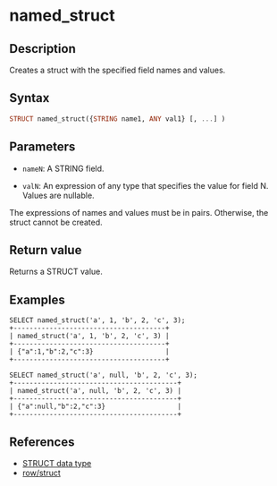 # named_struct

## Description

Creates a struct with the specified field names and values.

## Syntax

```Haskell
STRUCT named_struct({STRING name1, ANY val1} [, ...] )
```

## Parameters

- `nameN`: A STRING field.

- `valN`: An expression of any type that specifies the value for field N. Values are nullable.

The expressions of names and values must be in pairs. Otherwise, the struct cannot be created.

## Return value

Returns a STRUCT value.

## Examples

```plain
SELECT named_struct('a', 1, 'b', 2, 'c', 3);
+--------------------------------------+
| named_struct('a', 1, 'b', 2, 'c', 3) |
+--------------------------------------+
| {"a":1,"b":2,"c":3}                  |
+--------------------------------------+

SELECT named_struct('a', null, 'b', 2, 'c', 3);
+-----------------------------------------+
| named_struct('a', null, 'b', 2, 'c', 3) |
+-----------------------------------------+
| {"a":null,"b":2,"c":3}                  |
+-----------------------------------------+
```

## References

- [STRUCT data type](../../sql-statements/data-types/STRUCT.md)
- [row/struct](row.md)
